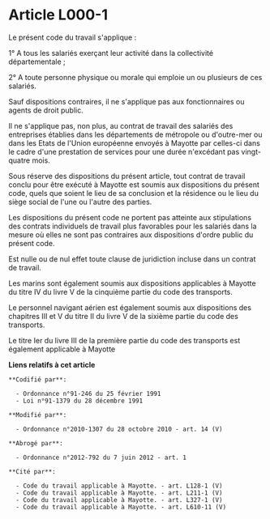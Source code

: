 # Article L000-1

Le présent code du travail s'applique :

1° A tous les salariés exerçant leur activité dans la collectivité départementale ;

2° A toute personne physique ou morale qui emploie un ou plusieurs de ces salariés.

Sauf dispositions contraires, il ne s'applique pas aux fonctionnaires ou agents de droit public.

Il ne s'applique pas, non plus, au contrat de travail des salariés des entreprises établies dans les départements de
métropole ou d'outre-mer ou dans les Etats de l'Union européenne envoyés à Mayotte par celles-ci dans le cadre d'une
prestation de services pour une durée n'excédant pas vingt-quatre mois.

Sous réserve des dispositions du présent article, tout contrat de travail conclu pour être exécuté à Mayotte est soumis aux
dispositions du présent code, quels que soient le lieu de sa conclusion et la résidence ou le lieu du siège social de l'une
ou l'autre des parties.

Les dispositions du présent code ne portent pas atteinte aux stipulations des contrats individuels de travail plus favorables
pour les salariés dans la mesure où elles ne sont pas contraires aux dispositions d'ordre public du présent code.

Est nulle ou de nul effet toute clause de juridiction incluse dans un contrat de travail.

Les marins sont également soumis aux dispositions applicables à Mayotte du titre IV du livre V de la cinquième partie du code
des transports. 

Le personnel navigant aérien est également soumis aux dispositions des chapitres III et V du titre II du livre V de la
sixième partie du code des transports. 

Le titre Ier du livre III de la première partie du code des transports est également applicable à Mayotte

**Liens relatifs à cet article**

	**Codifié par**:

	  - Ordonnance n°91-246 du 25 février 1991
	  - Loi n°91-1379 du 28 décembre 1991

	**Modifié par**:

	  - Ordonnance n°2010-1307 du 28 octobre 2010 - art. 14 (V)

	**Abrogé par**:

	  - Ordonnance n°2012-792 du 7 juin 2012 - art. 1

	**Cité par**:

	  - Code du travail applicable à Mayotte. - art. L128-1 (V)
	  - Code du travail applicable à Mayotte. - art. L211-1 (V)
	  - Code du travail applicable à Mayotte. - art. L327-1 (V)
	  - Code du travail applicable à Mayotte. - art. L610-11 (V)
